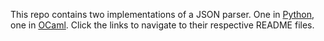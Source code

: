 This repo contains two implementations of a JSON parser. One in [Python](https://github.com/lwcarani/json-parser/blob/main/python/README.md), one in [OCaml](https://github.com/lwcarani/json-parser/blob/main/ocaml/json_parser/README.md). Click the links to navigate to their respective README files. 
